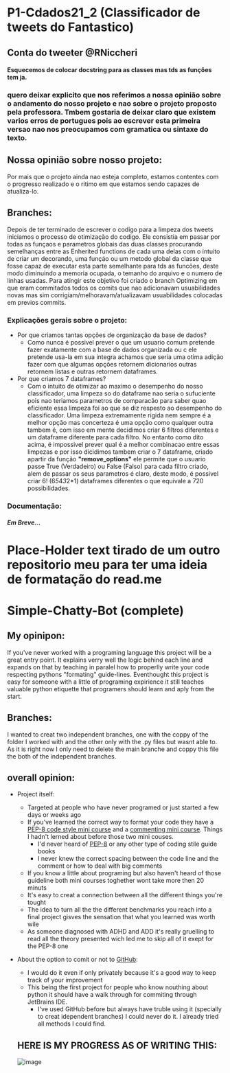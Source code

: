 # P1-Cdados21_2 (Classificador de tweets do Fantastico)
## Conta do tweeter @RNiccheri
#### Esquecemos de colocar docstring para as classes mas tds as funções tem ja.

### quero deixar explicito que nos referimos a nossa opinião sobre o andamento do nosso projeto e nao sobre o projeto proposto pela professora. Tmbem gostaria de deixar claro que existem varios erros de portugues pois ao escrever esta primeira versao nao nos preocupamos com gramatica ou sintaxe do texto.

## Nossa opinião sobre nosso projeto:
Por mais que o projeto ainda nao esteja completo, estamos contentes com o progresso realizado e o ritimo em que estamos sendo capazes de atualiza-lo.

## Branches:
Depois de ter terminado de escrever o codigo para a limpeza dos tweets iniciamos o processo de otimização do codigo. Ele consistia em passar por todas as funçaos e parametros globais das duas classes procurando semelhanças entre as Enherited functions de cada uma delas com o intuito de criar um decorando, uma funçáo ou um metodo global da classe que fosse capaz de executar esta parte semelhante para tds as funcões, deste modo diminuindo a memoria ocupada, o temanho do arquivo e o numero de linhas usadas. Para atingir este objetivo foi criado o branch Optimizing em que eram commitados todos os comits que nao adicionavam usuabilidades novas mas sim corrigiam/melhoravam/atualizavam usuabilidades colocadas em previos commits. 

### Explicações gerais sobre o projeto:
- Por que criamos tantas opções de organização da base de dados?
  - Como nunca é possivel prever o que um usuario comum pretende fazer exatamente com a base de dados organizada ou c ele pretende usa-la em sua integra achamos que seria uma otima adição fazer com que algumas opções retornem dicionarios outras retornem listas e outras retornem dataframes.
- Por que criamos 7 dataframes?
  - Com o intuito de otimizar ao maximo o desempenho do nosso classificador, uma limpeza so do dataframe nao seria o sufuciente pois nao teriamos parametros de comparacão para saber quao eficiente essa limpeza foi ao que se diz respesto ao desempenho do classificador. Uma limpeza extremamente rigida nem sempre é a melhor opção mas concerteza é uma opção como qualquer outra tambem é, com isso em mente decidimos criar 6 filtros diferentes e um dataframe diferente para cada filtro. No entanto como dito acima, é impossivel prever qual é a melhor combinacao entre essas limpezas e por isso dicidimos tambem criar o 7 dataframe, criado apartir da função **"remove_options"** ele permite que o usuario passe True (Verdadeiro) ou False (Falso) para cada filtro criado, alem de passar os seus parametros é claro, deste modo, é possivel criar 6! (6*5*4*3*2*1) dataframes diferentes o que equivale a 720 possibilidades. 
### Documentação:

##### Em Breve...


# Place-Holder text tirado de um outro repositorio meu para ter uma ideia de formatação do read.me

# Simple-Chatty-Bot (complete)

## My opinipon:
If you've never worked with a programing language this project will be a great entry point. It explains verry well the logic behind each line and expands on that by teaching in paralel how to properlly write your code respecting pythons "formating" guide-lines. Eventhought this project is easy for someone with a little of programing expirience it still teaches valuable python etiquette that programers should learn and aply from the start.

## Branches:
I wanted to creat two independent branches, one with the coppy of the folder I worked with and the other only with the .py files but wasnt able to. As it is right now I only need to delete the main branche and coppy this file the both of the independent branches.

## overall opinion:
- Project itself:
  - Targeted at people who have never programed or just started a few days or weeks ago
  - If you've learned the correct way to format your code they have a [PEP-8 code style mini course](https://hyperskill.org/learn/step/5879) and  a [commenting mini course](https://hyperskill.org/learn/step/6081). Things I hadn't lerned about before those two mini couses.
    - I'd never heard of [PEP-8](https://www.python.org/dev/peps/) or any other type of coding stile guide books
    - I never knew the correct spacing between the code line and the comment or how to deal with big comments
  - If you know a little about programing but also haven't heard of those guideline both mini courses toghether wont take more then 20 minuts
  - It's easy to creat a connection between all the different things you're tought
  - The idea to turn all the the different benchmarks you reach into a final project gisves the sensation that what you learned was worth wile
  - As someone diagnosed with ADHD and ADD it's really gruelling to read all the theory presented wich led me to skip all of it exept for the PEP-8 one
- About the option to comit or not to [GitHub](https://github.com/):
  - I would do it even if only privately because it's a good way to keep track of your improvement
  - This being the first project for people who know nouthing about python it should have a walk through for commiting through JetBrains IDE.
    - I've used GitHub before but always have truble using it (specially to creat idependent branches) I could never do it. I already tried all methods I could find.
  
  ## HERE IS MY PROGRESS AS OF WRITING THIS: 
  ![image](https://user-images.githubusercontent.com/62864902/131230794-a84569b3-442e-4623-a4b5-96dc946e6823.png)

